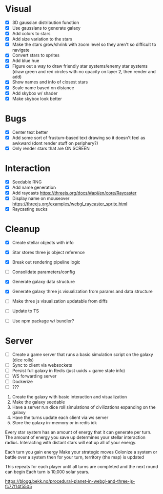 # Visual
- [x] 3D gaussian distribution function
- [x] Use gaussians to generate galaxy
- [x] Add colors to stars
- [x] Add size variation to the stars
- [x] Make the stars grow/shrink with zoom level so they aren't so difficult to navigate
- [x] Convert stars to sprites
- [x] Add blue hue
- [x] Figure out a way to draw friendly star systems/enemy star systems (draw green and red circles with no opacity on layer 2, then render and add)
- [x] Show names and info of closest stars
- [x] Scale name based on distance
- [x] Add skybox w/ shader
- [x] Make skybox look better

# Bugs
- [x] Center text better
- [x] Add some sort of frustum-based text drawing so it doesn't feel as awkward (dont render stuff on periphery?)
- [x] Only render stars that are ON SCREEN

# Interaction
- [x] Seedable RNG
- [x] Add name generation
- [x] Add raycasts https://threejs.org/docs/#api/en/core/Raycaster
- [x] Display name on mouseover https://threejs.org/examples/webgl_raycaster_sprite.html
- [x] Raycasting sucks

# Cleanup
- [x] Create stellar objects with info
- [x] Star stores three js object reference
- [x] Break out rendering pipeline logic
- [ ] Consolidate parameters/config

- [x] Generate galaxy data structure 
- [x] Generate galaxy three js visualization from params and data structure
- [ ] Make three js visualization updatable from diffs

- [ ] Update to TS
- [ ] Use npm package w/ bundler?

# Server
- [ ] Create a game server that runs a basic simulation script on the galaxy (dice rolls)
- [ ] Sync to client via websockets
- [ ] Persist full galaxy in Redis (just uuids + game state info)
- [ ] WS forwarding server
- [ ] Dockerize
- [ ] ???

1. Create the galaxy with basic interaction and visualization
2. Make the galaxy seedable
3. Have a server run dice roll simulations of civilizations expanding on the galaxy
4. Have the turns update each client via ws server
5. Store the galaxy in-memory or in redis idk


Every star system has an amount of energy that it can generate per turn.
The amount of energy you save up determines your stellar interaction radius.
Interacting with distant stars will eat up all of your energy.

Each turn you gain energy
Make your strategic moves
Colonize a system or battle over a system
then for your turn, territory (the map) is updated

This repeats for each player until all turns are completed and the next round can begin
Each turn is 10,000 solar years.

https://blogg.bekk.no/procedural-planet-in-webgl-and-three-js-fc77f14f5505